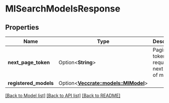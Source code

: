 # MlSearchModelsResponse

## Properties

Name | Type | Description | Notes
------------ | ------------- | ------------- | -------------
**next_page_token** | Option<**String**> | Pagination token to request the next page of models. | [optional]
**registered_models** | Option<[**Vec<crate::models::MlModel>**](MlModel.md)> |  | [optional]

[[Back to Model list]](../README.md#documentation-for-models) [[Back to API list]](../README.md#documentation-for-api-endpoints) [[Back to README]](../README.md)


